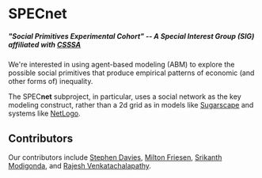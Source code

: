 # SPECnet 
##### "Social Primitives Experimental Cohort" -- A Special Interest Group (SIG) affiliated with [CSSSA](https://computationalsocialscience.org/)

We're interested in using agent-based modeling (ABM) to explore the possible
social primitives that produce empirical patterns of economic (and other forms
of) inequality.

The SPEC**net** subproject, in particular, uses a social network as the key
modeling construct, rather than a 2d grid as in models like
[Sugarscape](https://en.wikipedia.org/wiki/Sugarscape) and
systems like [NetLogo](https://ccl.northwestern.edu/netlogo/).

## Contributors
Our contributors include
[Stephen Davies](https://github.com/WheezePuppet),
[Milton Friesen](https://www.cardus.ca/who-we-are/our-team/mfriesen/),
[Srikanth
Modigonda](https://www.slu.edu/online/contact-us/faculty/srikanth-mudigonda.php),
and [Rajesh Venkatachalapathy](https://github.com/venkatachalapathy).
